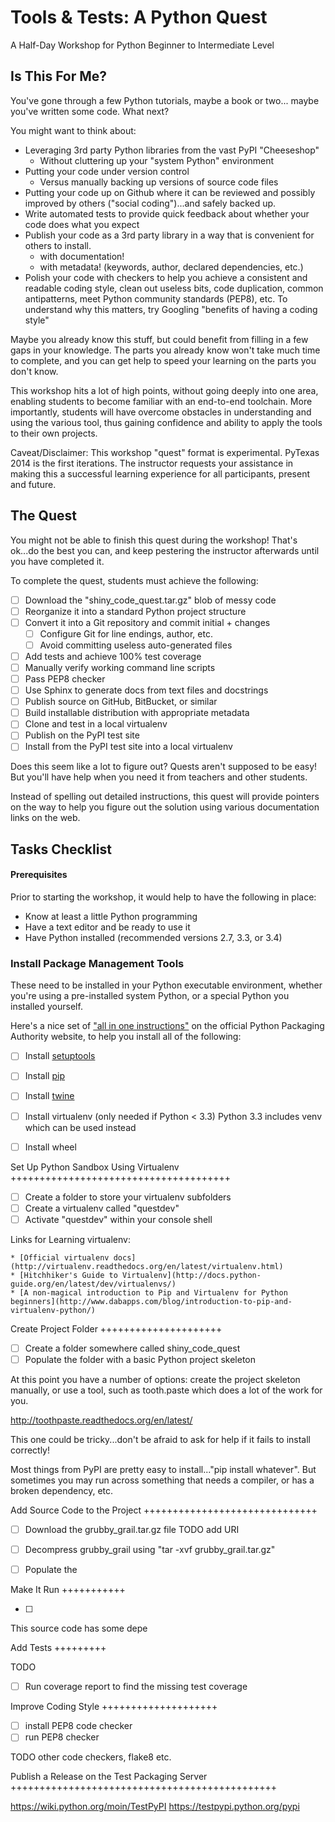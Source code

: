 Tools & Tests: A Python Quest
=============================

A Half-Day Workshop for Python Beginner to Intermediate Level


Is This For Me?
---------------

You've gone through a few Python tutorials, maybe a book or two...
maybe you've written some code. What next?

You might want to think about:

* Leveraging 3rd party Python libraries from the vast PyPI "Cheeseshop"
    - Without cluttering up your "system Python" environment
* Putting your code under version control
    - Versus manually backing up versions of source code files
* Putting your code up on Github where it can be reviewed and possibly
  improved by others ("social coding")...and safely backed up.
* Write automated tests to provide quick feedback about whether
  your code does what you expect
* Publish your code as a 3rd party library in a way that is convenient
  for others to install.
    - with documentation!
    - with metadata! (keywords, author, declared dependencies, etc.)
* Polish your code with checkers to help you achieve a consistent
  and readable coding style, clean out useless bits, code duplication, common
  antipatterns, meet Python community standards (PEP8), etc.  To understand why
  this matters, try Googling "benefits of having a coding style"

Maybe you already know this stuff, but could benefit from filling in a few gaps
in your knowledge. The parts you already know won't take much time to
complete, and you can get help to speed your learning on the parts you don't know.

This workshop hits a lot of high points, without going deeply into one area,
enabling students to become familiar with an end-to-end toolchain. More
importantly, students will have overcome obstacles in understanding and
using the various tool, thus gaining confidence and ability to apply the
tools to their own projects.

Caveat/Disclaimer: This workshop "quest" format is experimental.
                   PyTexas 2014 is the first iterations. The instructor
                   requests your assistance in making this a successful
                   learning experience for all participants, present
                   and future.


The Quest
---------


You might not be able to finish this quest during the workshop!
That's ok...do the best you can, and keep pestering the instructor
afterwards until you have completed it.


To complete the quest, students must achieve the following:


- [ ] Download the "shiny_code_quest.tar.gz" blob of messy code
- [ ] Reorganize it into a standard Python project structure
- [ ] Convert it into a Git repository and commit initial + changes
    - [ ] Configure Git for line endings, author, etc.
    - [ ] Avoid committing useless auto-generated files
- [ ] Add tests and achieve 100% test coverage
- [ ] Manually verify working command line scripts
- [ ] Pass PEP8 checker
- [ ] Use Sphinx to generate docs from text files and docstrings
- [ ] Publish source on GitHub, BitBucket, or similar
- [ ] Build installable distribution with appropriate metadata
- [ ] Clone and test in a local virtualenv
- [ ] Publish on the PyPI test site
- [ ] Install from the PyPI test site into a local virtualenv

Does this seem like a lot to figure out? Quests aren't supposed to be easy! But
you'll have help when you need it from teachers and other students.

Instead of spelling out detailed instructions, this quest will provide pointers
on the way to help you figure out the solution using various documentation
links on the web.



Tasks Checklist
---------------

#### Prerequisites

Prior to starting the workshop, it would help to have the following
in place:

* Know at least a little Python programming
* Have a text editor and be ready to use it
* Have Python installed (recommended versions 2.7, 3.3, or 3.4)


### Install Package Management Tools

These need to be installed in your Python executable environment,
whether you're using a pre-installed system Python, or a special
Python you installed yourself.

Here's a nice set of ["all in one instructions"](https://packaging.python.org/en/latest/tutorial.html#installing-the-tools) on the official Python Packaging Authority website, to help you install all of the following:

- [ ] Install [setuptools](https://packaging.python.org/en/latest/projects.html#setuptools)
- [ ] Install [pip](http://pip.readthedocs.org/en/latest/installing.html)
- [ ] Install [twine](https://packaging.python.org/en/latest/projects.html#twine)
- [ ] Install virtualenv (only needed if Python < 3.3)
      Python 3.3 includes venv which can be used instead
- [ ] Install wheel


Set Up Python Sandbox Using Virtualenv
++++++++++++++++++++++++++++++++++++++

- [ ] Create a folder to store your virtualenv subfolders 
- [ ] Create a virtualenv called "questdev"
- [ ] Activate "questdev" within your console shell

Links for Learning virtualenv:

    * [Official virtualenv docs](http://virtualenv.readthedocs.org/en/latest/virtualenv.html)
    * [Hitchhiker's Guide to Virtualenv](http://docs.python-guide.org/en/latest/dev/virtualenvs/) 
    * [A non-magical introduction to Pip and Virtualenv for Python beginners](http://www.dabapps.com/blog/introduction-to-pip-and-virtualenv-python/)


Create Project Folder
+++++++++++++++++++++

- [ ] Create a folder somewhere called shiny_code_quest
- [ ] Populate the folder with a basic Python project skeleton

At this point you have a number of options: create the project skeleton
manually, or use a tool, such as tooth.paste which does a lot of the work
for you.

http://toothpaste.readthedocs.org/en/latest/

This one could be tricky...don't be afraid to ask for help
if it fails to install correctly!

Most things from PyPI are pretty easy to install..."pip install whatever".
But sometimes you may run across something that needs a compiler, or has
a broken dependency, etc.


Add Source Code to the Project
++++++++++++++++++++++++++++++

- [ ] Download the grubby_grail.tar.gz file TODO add URI
- [ ] Decompress grubby_grail using "tar -xvf grubby_grail.tar.gz"
- [ ] Populate the 


Make It Run
+++++++++++

- [ ] 
This source code has some depe

Add Tests
+++++++++

TODO
- [ ] Run coverage report to find the missing test coverage



Improve Coding Style
++++++++++++++++++++

- [ ] install PEP8 code checker
- [ ] run PEP8 checker

TODO other code checkers, flake8 etc.


Publish a Release on the Test Packaging Server
++++++++++++++++++++++++++++++++++++++++++++++

https://wiki.python.org/moin/TestPyPI
https://testpypi.python.org/pypi

